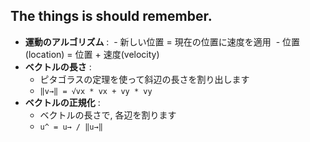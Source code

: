 ## The things is should remember.

- __運動のアルゴリズム__ :
  - 新しい位置 = 現在の位置に速度を適用
  - 位置(location) = 位置 + 速度(velocity)
- __ベクトルの長さ__ :
  - ピタゴラスの定理を使って斜辺の長さを割り出します
  - `‖v→‖ = √vx * vx + vy * vy`
- __ベクトルの正規化__ :
  - ベクトルの長さで, 各辺を割ります
  - `u^ = u→ / ‖u→‖`
